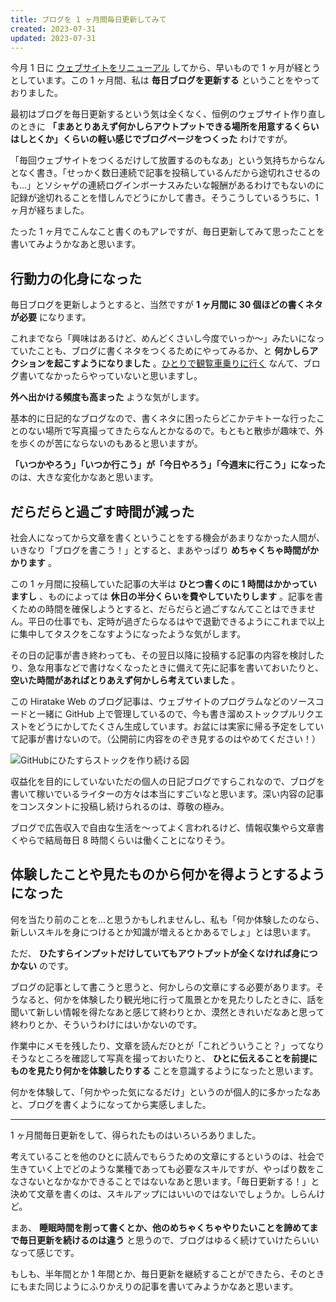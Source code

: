```yaml
---
title: ブログを 1 ヶ月間毎日更新してみて
created: 2023-07-31
updated: 2023-07-31
---
```


今月 1 日に [ウェブサイトをリニューアル](/blog/20230701/) してから、早いもので 1 ヶ月が経とうとしています。この 1 ヶ月間、私は **毎日ブログを更新する** ということをやっておりました。

最初はブログを毎日更新するという気は全くなく、恒例のウェブサイト作り直しのときに **「まあとりあえず何かしらアウトプットできる場所を用意するくらいはしとくか」くらいの軽い感じでブログページをつくった** わけですが。

「毎回ウェブサイトをつくるだけして放置するのもなあ」という気持ちからなんとなく書き。「せっかく数日連続で記事を投稿しているんだから途切れさせるのも…」とソシャゲの連続ログインボーナスみたいな報酬があるわけでもないのに記録が途切れることを惜しんでどうにかして書き。そうこうしているうちに、1 ヶ月が経ちました。

たった 1 ヶ月でこんなこと書くのもアレですが、毎日更新してみて思ったことを書いてみようかなあと思います。

## 行動力の化身になった

毎日ブログを更新しようとすると、当然ですが **1 ヶ月間に 30 個ほどの書くネタが必要** になります。

これまでなら「興味はあるけど、めんどくさいし今度でいっか～」みたいになっていたことも、ブログに書くネタをつくるためにやってみるか、と **何かしらアクションを起こすようになりました** 。[ひとりで観覧車乗りに行く](/blog/20230704/) なんて、ブログ書いてなかったらやっていないと思いますし。

**外へ出かける頻度も高まった** ような気がします。

基本的に日記的なブログなので、書くネタに困ったらどこかテキトーな行ったことのない場所で写真撮ってきたらなんとかなるので。もともと散歩が趣味で、外を歩くのが苦にならないのもあると思いますが。

**「いつかやろう」「いつか行こう」が「今日やろう」「今週末に行こう」になった** のは、大きな変化かなあと思います。

## だらだらと過ごす時間が減った

社会人になってから文章を書くということをする機会があまりなかった人間が、いきなり「ブログを書こう！」とすると、まあやっぱり **めちゃくちゃ時間がかかります** 。

この 1 ヶ月間に投稿していた記事の大半は **ひとつ書くのに 1 時間はかかっていますし** 、ものによっては **休日の半分くらいを費やしていたりします** 。記事を書くための時間を確保しようとすると、だらだらと過ごすなんてことはできません。平日の仕事でも、定時が過ぎたらなるはやで退勤できるようにこれまで以上に集中してタスクをこなすようになったような気がします。

その日の記事が書き終わっても、その翌日以降に投稿する記事の内容を検討したり、急な用事などで書けなくなったときに備えて先に記事を書いておいたりと、 **空いた時間があればとりあえず何かしら考えていました** 。

この Hiratake Web のブログ記事は、ウェブサイトのプログラムなどのソースコードと一緒に GitHub 上で管理しているので、今も書き溜めストックプルリクエストをどうにかしてたくさん生成しています。お盆には実家に帰る予定をしていて記事が書けないので。（公開前に内容をのぞき見するのはやめてください！）

![GitHubにひたすらストックを作り続ける図](57cc4b42-f2bd-4ed2-e81b-f9866b2e2100)

収益化を目的にしていないただの個人の日記ブログですらこれなので、ブログを書いて稼いでいるライターの方々は本当にすごいなと思います。深い内容の記事をコンスタントに投稿し続けられるのは、尊敬の極み。

ブログで広告収入で自由な生活を～ってよく言われるけど、情報収集やら文章書くやらで結局毎日 8 時間くらいは働くことになりそう。

## 体験したことや見たものから何かを得ようとするようになった

何を当たり前のことを…と思うかもしれませんし、私も「何か体験したのなら、新しいスキルを身につけるとか知識が増えるとかあるでしょ」とは思います。

ただ、 **ひたすらインプットだけしていてもアウトプットが全くなければ身につかない** のです。

ブログの記事として書こうと思うと、何かしらの文章にする必要があります。そうなると、何かを体験したり観光地に行って風景とかを見たりしたときに、話を聞いて新しい情報を得たなあと感じて終わりとか、漠然ときれいだなあと思って終わりとか、そういうわけにはいかないのです。

作業中にメモを残したり、文章を読んだひとが「これどういうこと？」ってなりそうなところを確認して写真を撮っておいたりと、 **ひとに伝えることを前提にものを見たり何かを体験したりする** ことを意識するようになったと思います。

何かを体験して、「何かやった気になるだけ」というのが個人的に多かったなあと、ブログを書くようになってから実感しました。

---

1 ヶ月間毎日更新をして、得られたものはいろいろありました。

考えていることを他のひとに読んでもらうための文章にするというのは、社会で生きていく上でどのような業種であっても必要なスキルですが、やっぱり数をこなさないとなかなかできることではないなあと思います。「毎日更新する！」と決めて文章を書くのは、スキルアップにはいいのではないでしょうか。しらんけど。

まあ、 **睡眠時間を削って書くとか、他のめちゃくちゃやりたいことを諦めてまで毎日更新を続けるのは違う** と思うので、ブログはゆるく続けていけたらいいなって感じです。

もしも、半年間とか 1 年間とか、毎日更新を継続することができたら、そのときにもまた同じようにふりかえりの記事を書いてみようかなあと思います。

